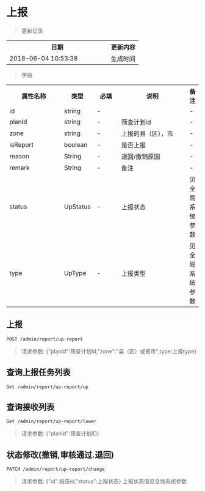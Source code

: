 # 上报

> 更新记录

<table>
    <tr>
        <th style="width:250px;">日期</th>
        <th>更新内容</th>
    </tr>
    <tr>
        <td>2018-06-04 10:53:38</td>
        <td>生成时间</td>
    </tr>
</table>

> 字段

<table>
    <tr>
        <th style="width:150px;">属性名称</th>
        <th style="width:60px;">类型</th>
        <th style="width:60px;">必填</th>
        <th style="width:200px;">说明</th>
        <th>备注</th>
    </tr>
    <tr>
        <td>id</td>
        <td>string</td>
        <td>-</td>
        <td></td>
        <td>-</td>
    </tr>
    <tr>
        <td>planId</td>
        <td>string</td>
        <td>-</td>
        <td>筛查计划id</td>
        <td>-</td>
    </tr>
    <tr>
        <td>zone</td>
        <td>string</td>
        <td>-</td>
        <td>上报的县（区），市</td>
        <td>-</td>
    </tr>
    <tr>
        <td>isReport</td>
        <td>boolean</td>
        <td>-</td>
        <td>是否上报</td>
        <td>-</td>
    </tr>
    <tr>
        <td>reason</td>
        <td>String</td>
        <td>-</td>
        <td>退回/撤销原因</td>
        <td>-</td>
    </tr>
    <tr>
        <td>remark</td>
        <td>String</td>
        <td>-</td>
        <td>备注</td>
        <td>-</td>
    </tr>
    <tr>
        <td>status</td>
        <td>UpStatus</td>
        <td>-</td>
        <td>上报状态</td>
        <td>见全局系统参数</td>
    </tr>
    <tr>
        <td>type</td>
        <td>UpType</td>
        <td>-</td>
        <td>上报类型</td>
        <td>见全局系统参数</td>
    </tr>
</table>

## 上报

```
POST /admin/report/up-report
```

> 请求参数: {"planId":筛查计划Id,"zone":"县（区）或者市",type:上报type}


## 查询上报任务列表

```
Get /admin/report/up-report/up
```


## 查询接收列表

```
Get /admin/report/up-report/lower
```

> 请求参数: {"planId":筛查计划ID}

## 状态修改(撤销,审核通过.退回)

```
PATCH /admin/report/up-report/change
```

> 请求参数: {"id":报告id,"status":上报状态}
> 上报状态值见全局系统参数

